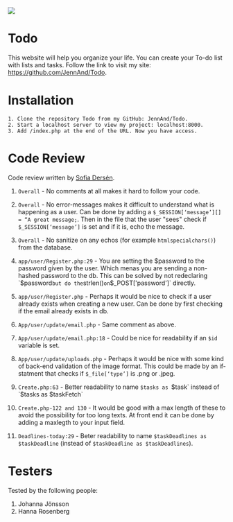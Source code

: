 <img src="https://media.giphy.com/media/3o6MbhbYBsqTrbP2qQ/giphy.gif">

# Todo

This website will help you organize your life. You can create your To-do list with lists and tasks.
Follow the link to visit my site: https://github.com/JennAnd/Todo.

# Installation

    1. Clone the repository Todo from my GitHub: JennAnd/Todo.
    2. Start a localhost server to view my project: localhost:8000.
    3. Add /index.php at the end of the URL. Now you have access.


# Code Review

Code review written by [Sofia Dersén](https://github.com/dersen).

1. `Overall` - No comments at all makes it hard to follow your code.

2. `Overall` - No error-messages makes it difficult to understand what is happening as a user. Can be done by adding a `$_SESSION[‘message’][] = “A great message;`. Then in the file that the user "sees" check if `$_SESSION[‘message’]` is set and if it is, echo the message.

3. `Overall` - No sanitize on any echos (for example `htmlspecialchars()`) from the database.

4. `app/user/Register.php:29` - You are setting the $password to the password given by the user. Which menas you are sending a non-hashed password to the db. This can be solved by not redeclaring `$password` but do the `strlen()` on `$_POST['password']` directly.

5. `app/user/Register.php` - Perhaps it would be nice to check if a user already exists when creating a new user. Can be done by first checking if the email already exists in db.

6. `App/user/update/email.php` - Same comment as above.

7. `App/user/update/email.php:18` - Could be nice for readability if an `$id` variable is set.

8. `App/user/update/uploads.php` - Perhaps it would be nice with some kind of back-end validation of the image format. This could be made by an if-statment that checks if `$_file[‘type’]` is .png or .jpeg.

9. `Create.php:63` - Better readability to name `$tasks as `$task` instead of `$tasks as $taskFetch`

10. `Create.php-122 and 130` - It would be good with a max length of these to avoid the possibility for too long texts. At front end it can be done by adding a maxlegth to your input field.

11. `Deadlines-today:29` - Beter readability to name `$taskDeadlines as $taskDeadline` (instead of `$taskDeadline as $taskDeadlines`).

# Testers

Tested by the following people:

1. Johanna Jönsson
2. Hanna Rosenberg

